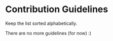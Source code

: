 Contribution Guidelines
=======================

Keep the list sorted alphabetically.

There are no more guidelines (for now) :)
